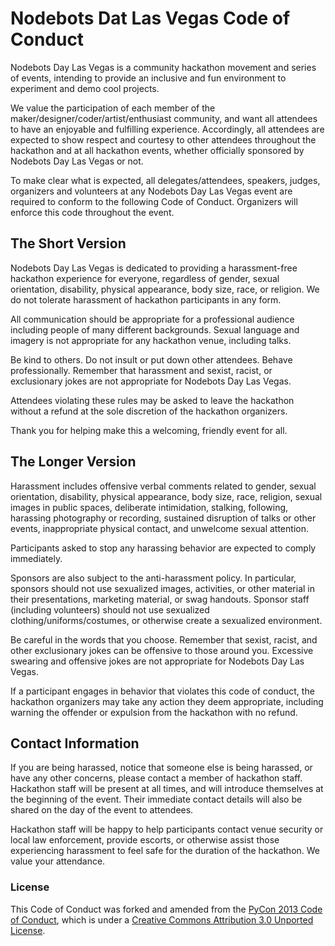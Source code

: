# Nodebots Dat Las Vegas Code of Conduct

Nodebots Day Las Vegas is a community hackathon movement and series of events, intending to provide an inclusive and fun environment to experiment and demo cool projects.

We value the participation of each member of the maker/designer/coder/artist/enthusiast community, and want all attendees to have an enjoyable and fulfilling experience. Accordingly, all attendees are expected to show respect and courtesy to other attendees throughout the hackathon and at all hackathon events, whether officially sponsored by Nodebots Day Las Vegas or not.

To make clear what is expected, all delegates/attendees, speakers, judges, organizers and volunteers at any Nodebots Day Las Vegas event are required to conform to the following Code of Conduct. Organizers will enforce this code throughout the event.

## The Short Version
Nodebots Day Las Vegas is dedicated to providing a harassment-free hackathon experience for everyone, regardless of gender, sexual orientation, disability, physical appearance, body size, race, or religion. We do not tolerate harassment of hackathon participants in any form.

All communication should be appropriate for a professional audience including people of many different backgrounds. Sexual language and imagery is not appropriate for any hackathon venue, including talks.

Be kind to others. Do not insult or put down other attendees. Behave professionally. Remember that harassment and sexist, racist, or exclusionary jokes are not appropriate for Nodebots Day Las Vegas.

Attendees violating these rules may be asked to leave the hackathon without a refund at the sole discretion of the hackathon organizers.

Thank you for helping make this a welcoming, friendly event for all.

## The Longer Version
Harassment includes offensive verbal comments related to gender, sexual orientation, disability, physical appearance, body size, race, religion, sexual images in public spaces, deliberate intimidation, stalking, following, harassing photography or recording, sustained disruption of talks or other events, inappropriate physical contact, and unwelcome sexual attention.

Participants asked to stop any harassing behavior are expected to comply immediately.

Sponsors are also subject to the anti-harassment policy. In particular, sponsors should not use sexualized images, activities, or other material in their presentations, marketing material, or swag handouts. Sponsor staff (including volunteers) should not use sexualized clothing/uniforms/costumes, or otherwise create a sexualized environment.

Be careful in the words that you choose. Remember that sexist, racist, and other exclusionary jokes can be offensive to those around you. Excessive swearing and offensive jokes are not appropriate for Nodebots Day Las Vegas.

If a participant engages in behavior that violates this code of conduct, the hackathon organizers may take any action they deem appropriate, including warning the offender or expulsion from the hackathon with no refund.

## Contact Information
If you are being harassed, notice that someone else is being harassed, or have any other concerns, please contact a member of hackathon staff. Hackathon staff will be present at all times, and will introduce themselves at the beginning of the event. Their immediate contact details will also be shared on the day of the event to attendees.

Hackathon staff will be happy to help participants contact venue security or local law enforcement, provide escorts, or otherwise assist those experiencing harassment to feel safe for the duration of the hackathon. We value your attendance.

### License
This Code of Conduct was forked and amended from the [PyCon 2013 Code of Conduct](https://us.pycon.org/2013/about/code-of-conduct/), which is under a [Creative Commons Attribution 3.0 Unported License](http://creativecommons.org/licenses/by/3.0/).